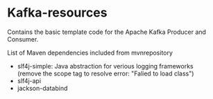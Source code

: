 # Kafka-resources

Contains the basic template code for the Apache Kafka Producer and Consumer.

List of Maven dependencies included from mvnrepository

- slf4j-simple: Java abstraction for verious logging frameworks<br/>(remove the scope tag to resolve error: "Falied to load class")
- slf4j-api
- jackson-databind
